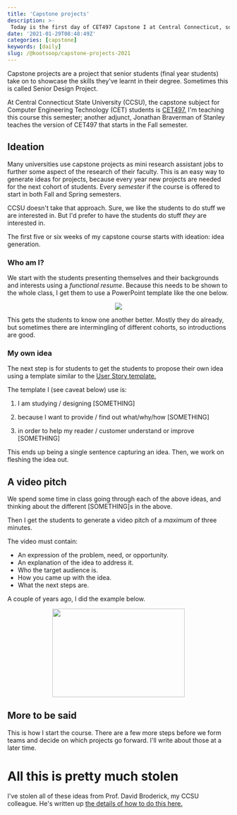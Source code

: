 ```yaml
---
title: 'Capstone projects'
description: >-
 Today is the first day of CET497 Capstone I at Central Connecticut, so I thought I'd write about my approach to capstone projects for senior CET students.
date: '2021-01-29T08:48:49Z'
categories: [capstone]
keywords: [daily]
slug: /@kootsoop/capstone-projects-2021
---
```

Capstone projects are a project that senior students (final year students) take on to showcase the skills they've learnt in their degree. Sometimes this is called Senior Design Project.

At Central Connecticut State University (CCSU), the capstone subject for Computer Engineering Technology (CET) students is [CET497.](https://www2.ccsu.edu/course/CET497)  I'm teaching this course this semester; another adjunct, Jonathan Braverman of Stanley teaches the version of CET497 that starts in the Fall semester.

## Ideation

Many universities use capstone projects as mini research assistant jobs to further some aspect of the research of their faculty.  This is an easy way to generate ideas for projects, because every year new projects are needed for the next cohort of students.  Every *semester* if the course is offered to start in both Fall and Spring semesters.

CCSU doesn't take that approach. Sure, we like the students to do stuff we are interested in.  But I'd prefer to have the students do stuff *they* are interested in.

The first five or six weeks of my capstone course starts with ideation: idea generation.

### Who am I?
We start with the students presenting themselves and their backgrounds and interests using a *functional resume*.  Because this needs to be shown to the whole class, I get them to use a PowerPoint template like the one below.

<p align="center">
<img src="https://kootsoop.github.io/images/FunctionalResumeTemplate.png" >
</p>

This gets the students to know one another better. Mostly they do already, but sometimes there are intermingling of different cohorts, so introductions are good.

### My own idea

The next step is for students to get the students to propose their own idea using a template similar to the [User Story template.](https://www.mountaingoatsoftware.com/agile/user-stories)

The template I (see caveat below) use is:

1. I am studying / designing [SOMETHING]

2. because I want to provide / find out what/why/how [SOMETHING]

3. in order to help my reader / customer understand or improve [SOMETHING]

This ends up being a single sentence capturing an idea.  Then, we work on fleshing the idea out.

## A video pitch

We spend some time in class going through each of the above ideas, and thinking about the different [SOMETHING]s in the above.

Then I get the students to generate a video pitch of a *maximum* of three minutes.

The video must contain:

 * An expression of the problem, need, or opportunity.
 * An explanation of the idea to address it.
 * Who the target audience is.
 * How you came up with the idea.
 * What the next steps are.
 
 A couple of years ago, I did the example below.

<p align="center"> 
<a href="https://youtu.be/zvMjMYOhEaI">
	<img src="https://kootsoop.github.io/images/tin-foil-hat.png" width="300" height="200" />
</a>
</p>

## More to be said

This is how I start the course.  There are a few more steps before we form teams and decide on which projects go forward. I'll write about those at a later time.

# All this is pretty much stolen

I've stolen all of these ideas from Prof. David Broderick, my CCSU colleague. He's written up [the details of how to do this here.](https://djbrod.github.io/teaching/capstone)


